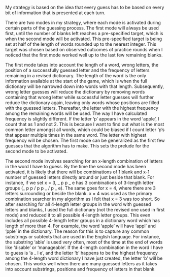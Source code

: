 My strategy is based on the idea that every guess has to be based on every bit of information that is 
presented at each turn.

There are two modes in my strategy, where each mode is activated during certain parts of the 
guessing process. The first mode will always be used first, until the number of blanks left reaches a 
pre-specified target, which is when the second mode will be activated. This pre-specified target is 
being set at half of the length of words rounded up to the nearest integer. This target was chosen 
based on observed outcomes of practice rounds when I noticed that the first mode worked well up 
to the last few remaining blanks.

The first mode takes into account the length of a word, wrong letters, the position of a successfully 
guessed letter and the frequency of letters remaining in a revised dictionary. The length of the word 
is the only information available at the start of the game, which is when the full dictionary will be 
narrowed down into words with that length. Subsequently, wrong letter guesses will reduce the 
dictionary by removing words containing that wrong letter while successful letter guesses will 
further reduce the dictionary again, leaving only words whose positions are filled with the guessed 
letters. Thereafter, the letter with the highest frequency among the remaining words will be used. 
The way I have calculated frequency is slightly different. If the letter ‘p’ appears in the word ‘apple’, I 
count that as 1 and not 2. This is because I want to find out what is the most common letter amongst 
all words, which could be biased if I count letter ‘p’s that appear multiple times in the same word. 
The letter with highest frequency will be chosen. The first mode can be generalized as the first few 
guesses that the algorithm has to make. This sets the prelude for the second mode to be activated.

The second mode involves searching for an x-length combination of letters in the word I have to 
guess. By the time the second mode has been activated, it is likely that there will be combinations of 
1 blank and x-1 number of guessed letters directly around or just beside that blank. For instance, if 
we set x = 3, _ p p _ e has 3 combinations of 3-length letter groups (_ p p / p p _ / p _ e). The same 
goes for x = 4, where there are 3 letters surrounding or beside the blank. x = 4 was used as the
primary combination searcher in my algorithm as I felt that x = 3 was too short. So after searching 
for all 4-length letter groups in the word with guessed letters and blanks, I used the full dictionary 
(not the revised one used in first mode) and reduced it to all possible 4-length letter groups. This 
even includes all possible 4-length letter groups in a dictionary word which has length of more than 
4. For example, the word ‘apple’ will have ‘appl’ and ‘pple’ in the dictionary. The reason for this is to 
capture any common substrings or subtexts that are used in the English language. For instance, the 
substring ‘able’ is used very often, most of the time at the end of words like ‘disable’ or 
‘manageable’. If the 4-length combination in the word I have to guess is ‘a _ l e’, and the letter ‘b’
happens to be the highest frequency among the 4-length word dictionary I have just created, the 
letter ‘b’ will be chosen. This works well when there are many guessed letters as it takes into 
account substrings, positions and frequency of letters in that blank
